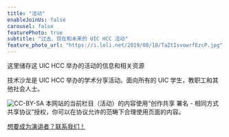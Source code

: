 ```yaml
---
title: "活动"
enableJoinUs: false
carousel: false
featurePhoto: true
subtitle: "过去、现在和未来的 UIC HCC 活动"
feature_photo_url: "https://i.loli.net/2019/08/18/TaZtIsvowrfEzcP.jpg"
---
```


这里储存这 UIC HCC 举办的活动的信息和相关资源

技术沙龙是 UIC HCC 举办的学术分享活动。面向所有的 UIC 学生，教职工和其他社会人士。

<img src="https://i.creativecommons.org/l/by-sa/4.0/88x31.png" alt="CC-BY-SA">
本网站的当前栏目（活动）的内容使用“创作共享 署名 - 相同方式共享协议”授权，你可以在协议允许的范畴下合理使用页面的内容。

[想要成为演讲者？联系我们！](mailto:affairs@uichcc.com?subject=I%20want%20to%20be%20a%20speaker&body=%2F*%20Please%20Introduce%20yourself%20and%20your%20topic%20here%20*%2F)
